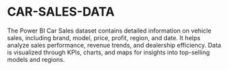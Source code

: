 # CAR-SALES-DATA
The Power BI Car Sales dataset contains detailed information on vehicle sales, including brand, model, price, profit, region, and date. It helps analyze sales performance, revenue trends, and dealership efficiency. Data is visualized through KPIs, charts, and maps for insights into top-selling models and regions.
